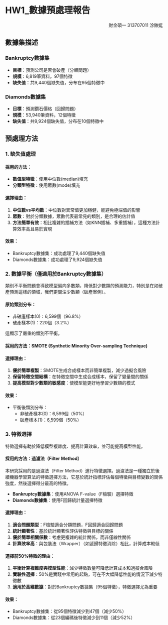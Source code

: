 # HW1_數據預處理報告

<p align="right"> 財金碩一 313707011 涂銥娗 </p>

## 數據集描述

### Bankruptcy數據集
- **目標**：預測公司是否會破產（分類問題）
- **規模**：6,819筆資料，97個特徵
- **缺失值**：共9,440個缺失值，分布在95個特徵中

### Diamonds數據集
- **目標**：預測鑽石價格（回歸問題）
- **規模**：53,940筆資料，12個特徵
- **缺失值**：共9,924個缺失值，分布在10個特徵中

## 預處理方法

### 1. 缺失值處理

#### 採用的方法：
- **數值型特徵**：使用中位數(median)填充
- **分類型特徵**：使用眾數(mode)填充

#### 選擇理由：
1. **中位數vs平均數**：中位數對異常值更加穩健，能避免極端值的影響
2. **眾數**：對於分類數據，眾數代表最常見的類別，是合理的估計值
3. **方法簡單有效**：相比複雜的插補方法（如KNN插補、多重插補），這種方法計算效率高且易於實現

#### 效果：
- Bankruptcy數據集：成功處理了9,440個缺失值
- Diamonds數據集：成功處理了9,924個缺失值

### 2. 數據平衡（僅適用於Bankruptcy數據集）

類別不平衡問題會導致模型偏向多數類，降低對少數類的預測能力，特別是在如破產預測這樣的領域，我們更關注少數類（破產案例）。

#### 原始類別分布：
- 非破產樣本(0)：6,599個（96.8%）
- 破產樣本(1)：220個（3.2%）

這顯示了嚴重的類別不平衡。

#### 採用的方法：SMOTE (Synthetic Minority Over-sampling Technique)

#### 選擇理由：
1. **優於簡單複製**：SMOTE生成合成樣本而非簡單複製，減少過擬合風險
2. **保留特徵空間結構**：在特徵空間中生成合成樣本，保留了變量間的關係
3. **提高模型對少數類的敏感度**：使模型能更好地學習少數類的模式

#### 效果：
- 平衡後類別分布：
  - 非破產樣本(0)：6,599個（50%）
  - 破產樣本(1)：6,599個（50%）

### 3. 特徵選擇

特徵選擇有助於降低模型複雜度、提高計算效率，並可能提高模型性能。

#### 採用的方法：過濾法（Filter Method）
本研究採用的是過濾法（Filter Method）進行特徵選擇。過濾法是一種獨立於後續機器學習算法的特徵選擇方法，它基於統計指標評估每個特徵與目標變數的關係強度，然後選擇得分最高的特徵。
- **Bankruptcy數據集**：使用ANOVA F-value（F檢驗）選擇特徵
- **Diamonds數據集**：使用F回歸統計量選擇特徵

#### 選擇理由：
1. **適合問題類型**：F檢驗適合分類問題，F回歸適合回歸問題
2. **統計顯著性**：基於統計顯著性評估特徵與目標的關係
3. **優於簡單相關係數**：考慮更複雜的統計關係，而非僅線性關係
4. **計算效率高**：與包裝法（Wrapper）（如遞歸特徵消除）相比，計算成本較低

#### 選擇前50%特徵的理由：
1. **平衡計算複雜度與模型性能**：減少特徵數量可降低計算成本和過擬合風險
2. **實驗性選擇**：50%是實踐中常用的起點，可在不大幅降低性能的情況下減少特徵數
3. **適用於高維數據**：對於Bankruptcy數據集（95個特徵），特徵選擇尤為重要

#### 效果：
- Bankruptcy數據集：從95個特徵減少到47個（減少50%）
- Diamonds數據集：從23個編碼後特徵減少到11個（減少52%）

